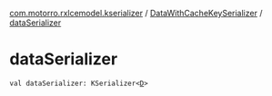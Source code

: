 [com.motorro.rxlcemodel.kserializer](../index.md) / [DataWithCacheKeySerializer](index.md) / [dataSerializer](./data-serializer.md)

# dataSerializer

`val dataSerializer: KSerializer<`[`D`](index.md#D)`>`